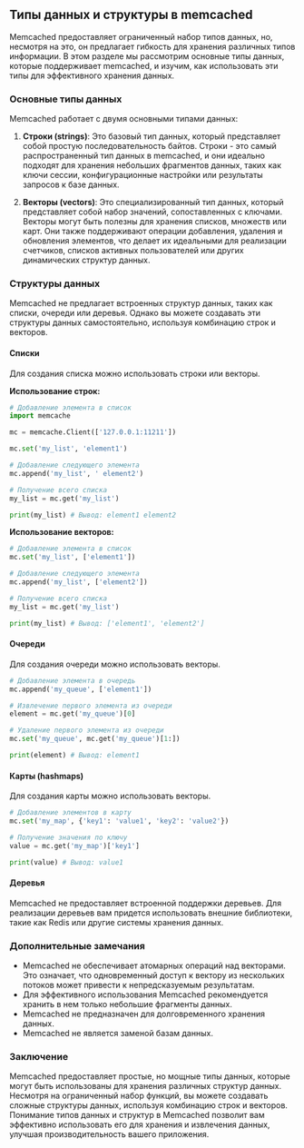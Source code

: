 ## Типы данных и структуры в memcached

Memcached предоставляет ограниченный набор типов данных, но, несмотря на это, он предлагает гибкость для хранения различных типов информации. В этом разделе мы рассмотрим основные типы данных, которые поддерживает memcached, и изучим, как использовать эти типы для эффективного хранения данных.

### Основные типы данных

Memcached работает с двумя основными типами данных:

1. **Строки (strings)**: Это базовый тип данных, который представляет собой простую последовательность байтов. Строки - это самый распространенный тип данных в memcached, и они идеально подходят для хранения небольших фрагментов данных, таких как ключи сессии, конфигурационные настройки или результаты запросов к базе данных.

2. **Векторы (vectors)**:  Это специализированный тип данных, который представляет собой набор значений, сопоставленных с ключами. Векторы могут быть полезны для хранения списков, множеств или карт. Они также поддерживают операции добавления, удаления и обновления элементов, что делает их идеальными для реализации счетчиков, списков активных пользователей или других динамических структур данных.

### Структуры данных

Memcached не предлагает встроенных структур данных, таких как списки, очереди или деревья. Однако вы можете создавать эти структуры данных самостоятельно, используя комбинацию строк и векторов.

#### Списки

Для создания списка можно использовать строки или векторы. 

**Использование строк:**

```python
# Добавление элемента в список
import memcache

mc = memcache.Client(['127.0.0.1:11211'])

mc.set('my_list', 'element1')

# Добавление следующего элемента
mc.append('my_list', ' element2')

# Получение всего списка
my_list = mc.get('my_list')

print(my_list) # Вывод: element1 element2
```

**Использование векторов:**

```python
# Добавление элемента в список
mc.set('my_list', ['element1'])

# Добавление следующего элемента
mc.append('my_list', ['element2'])

# Получение всего списка
my_list = mc.get('my_list')

print(my_list) # Вывод: ['element1', 'element2']
```

#### Очереди

Для создания очереди можно использовать векторы. 

```python
# Добавление элемента в очередь
mc.append('my_queue', ['element1'])

# Извлечение первого элемента из очереди
element = mc.get('my_queue')[0]

# Удаление первого элемента из очереди
mc.set('my_queue', mc.get('my_queue')[1:])

print(element) # Вывод: element1
```

#### Карты (hashmaps)

Для создания карты можно использовать векторы.

```python
# Добавление элементов в карту
mc.set('my_map', {'key1': 'value1', 'key2': 'value2'})

# Получение значения по ключу
value = mc.get('my_map')['key1']

print(value) # Вывод: value1
```

#### Деревья

Memcached не предоставляет встроенной поддержки деревьев. Для реализации деревьев вам придется использовать внешние библиотеки, такие как Redis или другие системы хранения данных.

### Дополнительные замечания

* Memcached не обеспечивает атомарных операций над векторами. Это означает, что одновременный доступ к вектору из нескольких потоков может привести к непредсказуемым результатам.
* Для эффективного использования Memcached рекомендуется хранить в нем только небольшие фрагменты данных.
* Memcached не предназначен для долговременного хранения данных.
* Memcached не является заменой базам данных. 

### Заключение

Memcached предоставляет простые, но мощные типы данных, которые могут быть использованы для хранения различных структур данных. Несмотря на ограниченный набор функций, вы можете создавать сложные структуры данных, используя комбинацию строк и векторов. Понимание типов данных и структур в Memcached позволит вам эффективно использовать его для хранения и извлечения данных, улучшая производительность вашего приложения.
